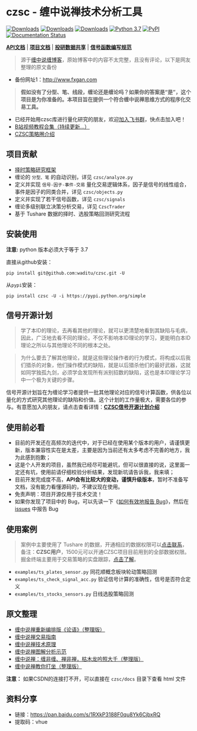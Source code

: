 # czsc - 缠中说禅技术分析工具

[![Downloads](https://static.pepy.tech/personalized-badge/czsc?period=total&units=international_system&left_color=red&right_color=orange&left_text=Downloads/Total)](https://pepy.tech/project/czsc)
[![Downloads](https://static.pepy.tech/personalized-badge/czsc?period=month&units=international_system&left_color=red&right_color=orange&left_text=Downloads/Month)](https://pepy.tech/project/czsc)
[![Downloads](https://static.pepy.tech/personalized-badge/czsc?period=week&units=international_system&left_color=red&right_color=orange&left_text=Downloads/Week)](https://pepy.tech/project/czsc)
[![Python 3.7](https://img.shields.io/badge/python-3.7-blue.svg)](https://www.python.org/downloads/release/python-370/)
[![PyPI](https://img.shields.io/pypi/v/czsc.svg)](https://pypi.org/project/czsc/)
[![Documentation Status](https://readthedocs.org/projects/czsc/badge/?version=latest)](https://czsc.readthedocs.io/en/latest/?badge=latest)

**[API文档](https://czsc.readthedocs.io/en/latest/modules.html)** | 
**[项目文档](https://s0cqcxuy3p.feishu.cn/wiki/wikcn3gB1MKl3ClpLnboHM1QgKf)** | 
**[投研数据共享](https://s0cqcxuy3p.feishu.cn/wiki/wikcnzuPawXtBB7Cj7mqlYZxpDh)** | 
**[信号函数编写规范](https://s0cqcxuy3p.feishu.cn/wiki/wikcnCFLLTNGbr2THqo7KtWfBkd)**

>源于[缠中说缠博客](http://blog.sina.com.cn/chzhshch)，原始博客中的内容不太完整，且没有评论，以下是网友整理的原文备份
* 备份网址1：http://www.fxgan.com

>**假如没有了分型、笔、线段，缠论还是缠论吗？如果你的答案是“是”，这个项目是为你准备的。本项目旨在提供一个符合缠中说禅思维方式的程序化交易工具。**

* 已经开始用czsc库进行量化研究的朋友，欢迎[加入飞书群](https://applink.feishu.cn/client/chat/chatter/add_by_link?link_token=0bak668e-7617-452c-b935-94d2c209e6cf)，快点击加入吧！
* [B站视频教程合集（持续更新...）](https://space.bilibili.com/243682308/channel/series)
* [CZSC策略圈介绍](https://s0cqcxuy3p.feishu.cn/wiki/D12bwh4SriW1Lgk23HUchFKFnpe)


## 项目贡献

* [择时策略研究框架](https://s0cqcxuy3p.feishu.cn/wiki/wikcnhizrtIOQakwVcZLMKJNaib)
* 缠论的 `分型、笔` 的自动识别，详见 `czsc/analyze.py`
* 定义并实现 `信号-因子-事件-交易` 量化交易逻辑体系，因子是信号的线性组合，事件是因子的同类合并，详见 `czsc/objects.py`
* 定义并实现了若干信号函数，详见 `czsc/signals`
* 缠论多级别联立决策分析交易，详见 `CzscTrader`
* 基于 Tushare 数据的择时、选股策略回测研究流程



## 安装使用

**注意:** python 版本必须大于等于 3.7 

直接从github安装：
```
pip install git@github.com:waditu/czsc.git -U
```

从`pypi`安装：
```
pip install czsc -U -i https://pypi.python.org/simple
```


## 信号开源计划

>学了本ID的理论，去再看其他的理论，就可以更清楚地看到其缺陷与毛病，因此，广泛地去看不同的理论，不仅不影响本ID理论的学习，更能明白本ID理论之所以与其他理论不同的根本之处。

>为什么要去了解其他理论，就是这些理论操作者的行为模式，将构成以后我们猎杀的对象，他们操作模式的缺陷，就是以后猎杀他们的最好武器，这就如同学独孤九剑，必须学会发现所有派别招数的缺陷，这也是本ID理论学习中一个极为关键的步骤。

信号开源计划旨在为缠论学习者提供一批其他理论对应的信号计算函数，供各位以量化的方式研究其他理论的缺陷和价值。这个计划的工作量极大，需要各位的参与。有意愿加入的朋友，请点击查看详情：**[CZSC信号开源计划介绍](https://s0cqcxuy3p.feishu.cn/wiki/wikcnx7707hlakYMi4HmxdAIHJg)**


## 使用前必看

* 目前的开发还在高频次的迭代中，对于已经在使用某个版本的用户，请谨慎更新，版本兼容性实在是太差，主要是因为当前还有太多考虑不完善的地方，我为此感到抱歉；
* 这是个人开发的项目，虽然我已经尽可能避坑，但可以很直接的说，这里面一定还有坑，使用前请仔细校验分析结果，发现新坑请告诉我，我来填；
* 目前开发完成度不高，**API会有比较大的变动，谨慎升级版本**，暂时不准备写文档，没有能力看懂源码的，不建议现在使用。
* 免责声明：项目开源仅用于技术交流！
* 如果你发现了项目中的 Bug，可以先读一下《[如何有效地报告 Bug](https://www.chiark.greenend.org.uk/~sgtatham/bugs-cn.html)》，然后在 [issues](https://github.com/waditu/czsc/issues) 中报告 Bug


## 使用案例

>案例中主要使用了 Tushare 的数据，开通相应的数据权限可以[点击联系](https://tushare.pro/document/2?doc_id=244)，备注：**CZSC用户**，1500元可以开通CZSC项目目前用到的全部数据权限。
>掘金终端主要用于交易策略的实盘跟踪，[点击了解](https://www.myquant.cn/)。

* `examples/ts_plates_sensor.py` 同花顺概念板块轮动策略回测
* `examples/ts_check_signal_acc.py` 验证信号计算的准确性，信号是否符合定义
* `examples/ts_stocks_sensors.py` 日线选股策略回测


## 原文整理

* [缠中说禅重新编排版《论语》（整理版）](https://blog.csdn.net/baidu_25764509/article/details/109517775)
* [缠中说禅交易指南](https://blog.csdn.net/baidu_25764509/article/details/109598229)
* [缠中说禅技术原理](https://blog.csdn.net/baidu_25764509/article/details/109597255)
* [缠中说禅图解分析示范](https://blog.csdn.net/baidu_25764509/article/details/110195063)
* [缠中说禅：缠非缠、禅非禅，枯木龙吟照大千（整理版）](https://blog.csdn.net/baidu_25764509/article/details/110775662)
* [缠中说禅教你打坐（整理版）](https://blog.csdn.net/baidu_25764509/article/details/113735170)

**注意：** 如果CSDN的连接打不开，可以直接在 `czsc/docs` 目录下查看 html 文件


## 资料分享

* 链接：https://pan.baidu.com/s/1RXkP3188F0qu8Yk6CjbxRQ
* 提取码：vhue
